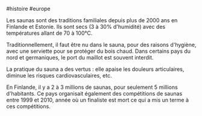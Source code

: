 #histoire #europe 

Les saunas sont des traditions familiales depuis plus de 2000 ans en Finlande et Estonie. Ils sont secs (3 à 30% d'humidité) avec des températures allant de 70 à 100°C. 

Traditionnellement, il faut être nu dans le sauna, pour des raisons d'hygiène, avec une serviette pour se protéger du bois chaud. Dans certains pays du nord et germaniques, le port du maillot est souvent interdit.

La pratique du sauna a des vertus : elle apaise les douleurs articulaires, diminue les risques cardiovasculaires, etc.

En Finlande, il y a 2 à 3 millions de saunas, pour seulement 5 millions d'habitants. Ce pays organisait également des compétitions de saunas entre 1999 et 2010, année où un finaliste est mort ce qui a mis un terme à ces compétitions.